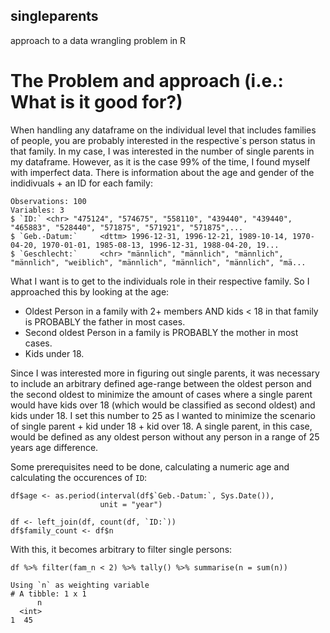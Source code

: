 ## singleparents
approach to a data wrangling problem in R

# The Problem and approach (i.e.: What is it good for?)

When handling any dataframe on the individual level that includes families of people, you are probably interested in the respective`s person status in that family. In my case, I was interested in the number of single parents in my dataframe. However, as it is the case 99% of the time, I found myself with imperfect data. There is information about the age and gender of the indidivuals + an ID for each family: 
```
Observations: 100
Variables: 3
$ `ID:` <chr> "475124", "574675", "558110", "439440", "439440", "465883", "528440", "571875", "571921", "571875",...
$ `Geb.-Datum:`     <dttm> 1996-12-31, 1996-12-21, 1989-10-14, 1970-04-20, 1970-01-01, 1985-08-13, 1996-12-31, 1988-04-20, 19...
$ `Geschlecht:`     <chr> "männlich", "männlich", "männlich", "männlich", "weiblich", "männlich", "männlich", "männlich", "mä...
```

What I want is to get to the individuals role in their respective family. So I approached this by looking at the age:
 - Oldest Person in a family with 2+ members AND kids < 18 in that family  is PROBABLY the father in most cases.
 - Second oldest Person in a family is PROBABLY the mother in most cases.
 - Kids under 18.
 
Since I was interested more in figuring out single parents, it was necessary to include an arbitrary defined age-range between the oldest person and the second oldest to minimize the amount of cases where a single parent would have kids over 18 (which would be classified as second oldest) and kids under 18. I set this number to 25 as I wanted to minimize the scenario of single parent + kid under 18 + kid over 18. A single parent, in this case, would be defined as any oldest person without any person in a range of 25 years age difference.

 Some prerequisites need to be done, calculating a numeric age and calculating the occurences of `ID`:

```
df$age <- as.period(interval(df$`Geb.-Datum:`, Sys.Date()),
                    unit = "year")

df <- left_join(df, count(df, `ID:`))
df$family_count <- df$n
```

With this, it becomes arbitrary to filter single persons:
```
df %>% filter(fam_n < 2) %>% tally() %>% summarise(n = sum(n))

Using `n` as weighting variable
# A tibble: 1 x 1
      n
  <int>
1  45
